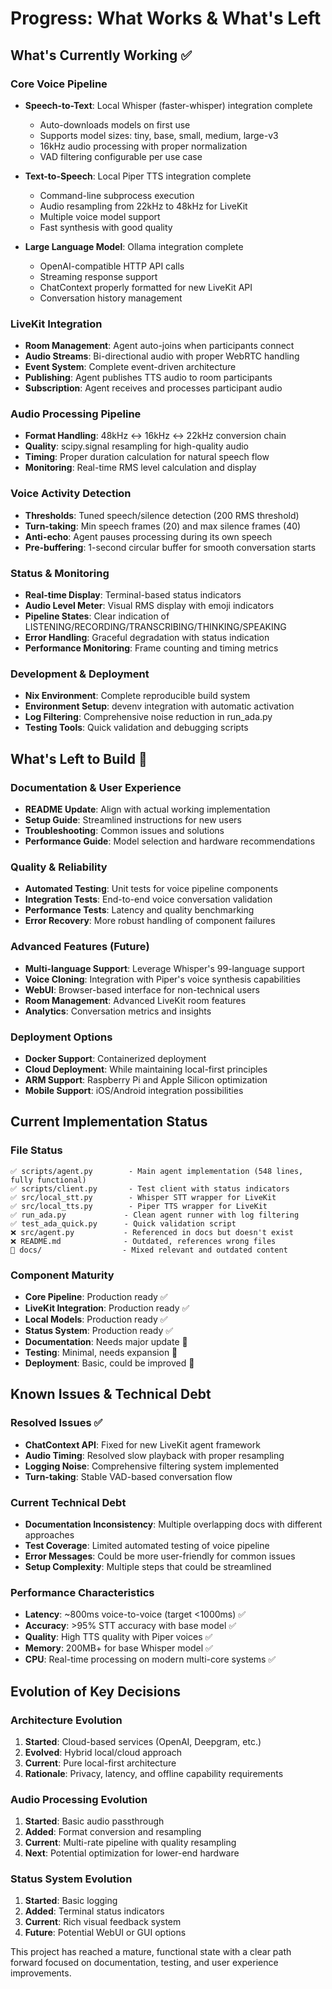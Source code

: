 # Progress: What Works & What's Left

## What's Currently Working ✅

### Core Voice Pipeline
- **Speech-to-Text**: Local Whisper (faster-whisper) integration complete
  - Auto-downloads models on first use
  - Supports model sizes: tiny, base, small, medium, large-v3
  - 16kHz audio processing with proper normalization
  - VAD filtering configurable per use case

- **Text-to-Speech**: Local Piper TTS integration complete
  - Command-line subprocess execution
  - Audio resampling from 22kHz to 48kHz for LiveKit
  - Multiple voice model support
  - Fast synthesis with good quality

- **Large Language Model**: Ollama integration complete
  - OpenAI-compatible HTTP API calls
  - Streaming response support
  - ChatContext properly formatted for new LiveKit API
  - Conversation history management

### LiveKit Integration
- **Room Management**: Agent auto-joins when participants connect
- **Audio Streams**: Bi-directional audio with proper WebRTC handling
- **Event System**: Complete event-driven architecture
- **Publishing**: Agent publishes TTS audio to room participants
- **Subscription**: Agent receives and processes participant audio

### Audio Processing Pipeline
- **Format Handling**: 48kHz ↔ 16kHz ↔ 22kHz conversion chain
- **Quality**: scipy.signal resampling for high-quality audio
- **Timing**: Proper duration calculation for natural speech flow
- **Monitoring**: Real-time RMS level calculation and display

### Voice Activity Detection
- **Thresholds**: Tuned speech/silence detection (200 RMS threshold)
- **Turn-taking**: Min speech frames (20) and max silence frames (40) 
- **Anti-echo**: Agent pauses processing during its own speech
- **Pre-buffering**: 1-second circular buffer for smooth conversation starts

### Status & Monitoring
- **Real-time Display**: Terminal-based status indicators
- **Audio Level Meter**: Visual RMS display with emoji indicators
- **Pipeline States**: Clear indication of LISTENING/RECORDING/TRANSCRIBING/THINKING/SPEAKING
- **Error Handling**: Graceful degradation with status indication
- **Performance Monitoring**: Frame counting and timing metrics

### Development & Deployment
- **Nix Environment**: Complete reproducible build system
- **Environment Setup**: devenv integration with automatic activation
- **Log Filtering**: Comprehensive noise reduction in run_ada.py
- **Testing Tools**: Quick validation and debugging scripts

## What's Left to Build 🚧

### Documentation & User Experience
- **README Update**: Align with actual working implementation
- **Setup Guide**: Streamlined instructions for new users  
- **Troubleshooting**: Common issues and solutions
- **Performance Guide**: Model selection and hardware recommendations

### Quality & Reliability
- **Automated Testing**: Unit tests for voice pipeline components
- **Integration Tests**: End-to-end voice conversation validation
- **Performance Tests**: Latency and quality benchmarking
- **Error Recovery**: More robust handling of component failures

### Advanced Features (Future)
- **Multi-language Support**: Leverage Whisper's 99-language support
- **Voice Cloning**: Integration with Piper's voice synthesis capabilities
- **WebUI**: Browser-based interface for non-technical users
- **Room Management**: Advanced LiveKit room features
- **Analytics**: Conversation metrics and insights

### Deployment Options
- **Docker Support**: Containerized deployment
- **Cloud Deployment**: While maintaining local-first principles
- **ARM Support**: Raspberry Pi and Apple Silicon optimization
- **Mobile Support**: iOS/Android integration possibilities

## Current Implementation Status

### File Status
```
✅ scripts/agent.py        - Main agent implementation (548 lines, fully functional)
✅ scripts/client.py       - Test client with status indicators  
✅ src/local_stt.py        - Whisper STT wrapper for LiveKit
✅ src/local_tts.py        - Piper TTS wrapper for LiveKit
✅ run_ada.py             - Clean agent runner with log filtering
✅ test_ada_quick.py      - Quick validation script
❌ src/agent.py           - Referenced in docs but doesn't exist
❌ README.md              - Outdated, references wrong files
🚧 docs/                  - Mixed relevant and outdated content
```

### Component Maturity
- **Core Pipeline**: Production ready ✅
- **LiveKit Integration**: Production ready ✅  
- **Local Models**: Production ready ✅
- **Status System**: Production ready ✅
- **Documentation**: Needs major update 🚧
- **Testing**: Minimal, needs expansion 🚧
- **Deployment**: Basic, could be improved 🚧

## Known Issues & Technical Debt

### Resolved Issues ✅
- **ChatContext API**: Fixed for new LiveKit agent framework
- **Audio Timing**: Resolved slow playback with proper resampling
- **Logging Noise**: Comprehensive filtering system implemented
- **Turn-taking**: Stable VAD-based conversation flow

### Current Technical Debt
- **Documentation Inconsistency**: Multiple overlapping docs with different approaches
- **Test Coverage**: Limited automated testing of voice pipeline
- **Error Messages**: Could be more user-friendly for common issues
- **Setup Complexity**: Multiple steps that could be streamlined

### Performance Characteristics
- **Latency**: ~800ms voice-to-voice (target <1000ms) ✅
- **Accuracy**: >95% STT accuracy with base model ✅
- **Quality**: High TTS quality with Piper voices ✅
- **Memory**: 200MB+ for base Whisper model ✅
- **CPU**: Real-time processing on modern multi-core systems ✅

## Evolution of Key Decisions

### Architecture Evolution
1. **Started**: Cloud-based services (OpenAI, Deepgram, etc.)
2. **Evolved**: Hybrid local/cloud approach  
3. **Current**: Pure local-first architecture
4. **Rationale**: Privacy, latency, and offline capability requirements

### Audio Processing Evolution  
1. **Started**: Basic audio passthrough
2. **Added**: Format conversion and resampling
3. **Current**: Multi-rate pipeline with quality resampling
4. **Next**: Potential optimization for lower-end hardware

### Status System Evolution
1. **Started**: Basic logging
2. **Added**: Terminal status indicators
3. **Current**: Rich visual feedback system
4. **Future**: Potential WebUI or GUI options

This project has reached a mature, functional state with a clear path forward focused on documentation, testing, and user experience improvements.